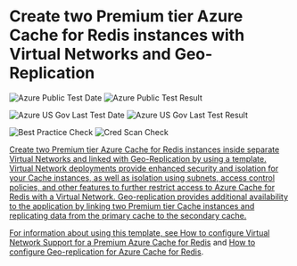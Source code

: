 # Create two Premium tier Azure Cache for Redis instances with Virtual Networks and Geo-Replication

![Azure Public Test Date](https://azurequickstartsservice.blob.core.windows.net/badges/201-redis-vnet-geo-replication/PublicLastTestDate.svg)
![Azure Public Test Result](https://azurequickstartsservice.blob.core.windows.net/badges/201-redis-vnet-geo-replication/PublicDeployment.svg)

![Azure US Gov Last Test Date](https://azurequickstartsservice.blob.core.windows.net/badges/201-redis-vnet-geo-replication/FairfaxLastTestDate.svg)
![Azure US Gov Last Test Result](https://azurequickstartsservice.blob.core.windows.net/badges/201-redis-vnet-geo-replication/FairfaxDeployment.svg)

![Best Practice Check](https://azurequickstartsservice.blob.core.windows.net/badges/201-redis-vnet-geo-replication/BestPracticeResult.svg)
![Cred Scan Check](https://azurequickstartsservice.blob.core.windows.net/badges/201-redis-vnet-geo-replication/CredScanResult.svg)

<a href="https://portal.azure.com/#create/Microsoft.Template/uri/https%3A%2F%2Fraw.githubusercontent.com%2Fazure%2Fazure-quickstart-templates%2Fmaster%2F201-redis-vnet-geo-replication%2Fazuredeploy.json" target="_blank">

Create two Premium tier Azure Cache for Redis instances inside separate Virtual
Networks and linked with Geo-Replication by using a template. Virtual Network
deployments provide enhanced security and isolation for your Cache instances, as
well as isolation using subnets, access control policies, and other features to
further restrict access to Azure Cache for Redis with a Virtual Network.
Geo-replication provides additional availability to the application by linking
two Premium tier Cache instances and replicating data from the primary cache to
the secondary cache.

For information about using this template, see
[How to configure Virtual Network Support for a Premium Azure Cache for Redis](https://docs.microsoft.com/en-us/azure/azure-cache-for-redis/cache-how-to-premium-vnet)
and
[How to configure Geo-replication for Azure Cache for Redis](https://docs.microsoft.com/en-us/azure/azure-cache-for-redis/cache-how-to-geo-replication).
